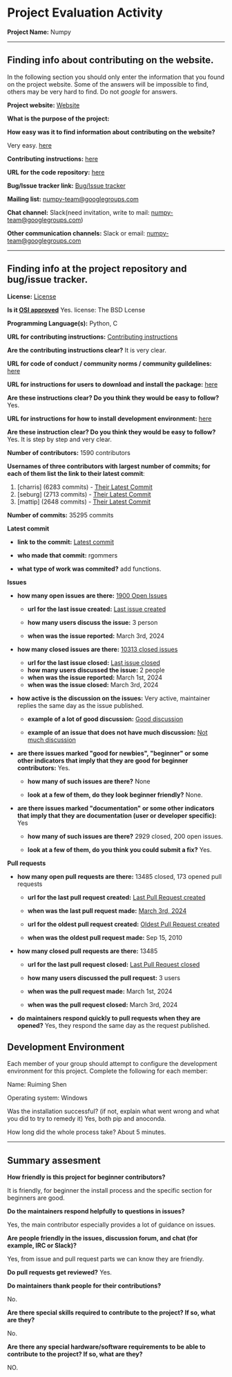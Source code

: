 # Project Evaluation Activity



__Project Name:__  Numpy


---

## Finding info about contributing on the website.

In the following section you should only enter the information that you
found on the project website. Some of the answers will be impossible to find, others
may be very hard to find. Do not _google_ for answers.

__Project website:__ [Website](https://numpy.org/)


__What is the purpose of the project:__ 



__How easy was it to find information about contributing on the website?__ 

 Very easy. [here](https://numpy.org/devdocs/dev/index.html)

__Contributing instructions:__ [here](https://numpy.org/devdocs/dev/index.html)


__URL for the code repository:__ [here](https://github.com/numpy/numpy)

__Bug/Issue tracker link:__ [Bug/Issue tracker]()

__Mailing list:__ numpy-team@googlegroups.com

__Chat channel:__ Slack(need invitation, write to mail: numpy-team@googlegroups.com)

__Other communication channels:__ 
Slack or email: numpy-team@googlegroups.com

---

## Finding info at the project repository and bug/issue tracker.

__License:__ [License](https://github.com/numpy/numpy?tab=License-1-ov-file)

__Is it [OSI approved](https://github.com/numpy/numpy?tab=License-1-ov-file)__ Yes. license: The BSD Lcense 

__Programming Language(s):__ Python, C

__URL for contributing instructions:__ [Contributing instructions](https://numpy.org/devdocs/dev/index.html)

__Are the contributing instructions clear?__ 
It is very clear.

__URL for code of conduct / community norms / community guildelines:__ [here](https://numpy.org/code-of-conduct/)

__URL for instructions for users to download and install the package:__  [here](https://numpy.org/install/)


__Are these instructions clear? Do you think they would be easy to follow?__ 
Yes.

__URL for instructions for how to install development environment:__ [here](https://numpy.org/install/)


__Are these instruction clear? Do you think they would be easy to follow?__
Yes. It is step by step and very clear.

__Number of contributors:__ 1590 contributors


__Usernames of three contributors with largest number of commits; for
each of them list the link to their latest commit__:

1. [charris] (6283 commits) - [Their Latest Commit](https://github.com/numpy/numpy/commit/2e3f52faa6244df3bc0f59ee923c04d19e424f9f)
1. [seburg] (2713 commits) - [Their Latest Commit](https://github.com/numpy/numpy/commit/568aa777c0739a42d6f2d36b98477063a0d781be)
1. [mattip] (2648 commits) - [Their Latest Commit](https://github.com/numpy/numpy/commit/b6ea15cb8927e00298ad3df8c8f73c54bf695e02)


__Number of commits:__ 35295 commits

__Latest commit__ 

- __link to the commit:__ [Latest commit](https://github.com/numpy/numpy/commit/54b174f2d2ff19b04c0c5b318453d230efbbdc0b)

- __who made that commit:__ rgommers

- __what type of work was commited?__ add functions.


__Issues__

- __how many open issues are there:__ [1900 Open Issues](https://github.com/numpy/numpy/issues?q=is%3Aopen+is%3Aissue)

    - __url for the last issue created:__ [Last issue created](https://github.com/numpy/numpy/issues/25918)

    - __how many users discuss the issue:__ 3 person
    
    - __when was the issue reported:__ March 3rd, 2024
    

- __how many closed issues are there:__ [10313 closed issues](https://github.com/numpy/numpy/issues?q=is%3Aissue+is%3Aclosed)
    - __url for the last issue closed:__ [Last issue closed](https://github.com/numpy/numpy/issues/25917)
    - __how many users discussed the issue:__ 2 people
    - __when was the issue reported:__ March 1st, 2024
    - __when was the issue closed:__ March 3rd, 2024

- __how active is the discussion on the issues:__ Very active, maintainer replies the same day as the issue published.
    - __example of a lot of good discussion:__ [Good discussion](https://github.com/numpy/numpy/pull/25704)
    
    - __example of an issue that does not have much discussion:__ [Not much discussion](https://github.com/numpy/numpy/issues/25888)



- __are there issues marked "good for newbies", "beginner" or some other indicators that imply that they are good for beginner contributors:__ Yes.

    - __how many of such issues are there?__ None
    
    - __look at a few of them, do they look beginner friendly?__ None.



- __are there issues marked "documentation" or some other indicators that imply that they are documentation (user or developer specific):__ Yes

    - __how many of such issues are there?__ 2929 closed, 200 open issues.
    
    - __look at a few of them, do you think you could submit a fix?__ Yes.



__Pull requests__

- __how many open pull requests are there:__ 13485 closed, 173 opened pull requests

    - __url for the last pull request created:__ [Last Pull Request created](https://github.com/numpy/numpy/pull/25922)
    
    - __when was the last pull request made:__ [March 3rd, 2024](https://github.com/numpy/numpy/pull/25922)

    - __url for the oldest pull request created:__ [Oldest Pull Request created](https://github.com/numpy/numpy/pull/1)
    
    - __when was the oldest pull request made:__ Sep 15, 2010

- __how many closed pull requests are there:__ 13485

    - __url for the last pull request closed:__ [Last Pull Request closed](https://github.com/numpy/numpy/pull/25915)
    
    - __how many users discussed the pull request:__ 3 users
    
    - __when was the pull request made:__  March 1st, 2024
    
    - __when was the pull request closed:__ March 3rd, 2024
    

- __do maintainers respond quickly to pull requests when they are opened?__ Yes, they respond the same day as the request published.

## Development Environment 

Each member of your group should attempt to configure the development environment 
for this project. Complete the following for each member:

Name: Ruiming Shen

Operating system: Windows

Was the installation successful? (if not, explain what went wrong and 
what you did to try to remedy it)
Yes, both pip and anoconda.

How long did the whole process take? 
About 5 minutes.

---


## Summary assesment
__How friendly is this project for beginner contributors?__

It is friendly, for beginner the install process and the specific section for beginners are good.

__Do the maintainers respond helpfully to questions in issues?__

Yes, the main contributor especially provides a lot of guidance on issues.


__Are people friendly in the issues, discussion forum, and chat (for example, IRC or Slack)?__

Yes, from issue and pull request parts we can know they are friendly.


__Do pull requests get reviewed?__ Yes.

__Do maintainers thank people for their contributions?__

No.


__Are there special skills required to contribute to the project? If so, what are they?__

No.


__Are there any special hardware/software requirements to be able to contribute to the project? If so, what are they?__

NO.
